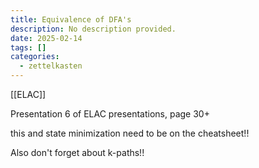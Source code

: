 ```yaml
---
title: Equivalence of DFA's
description: No description provided.
date: 2025-02-14
tags: []
categories:
  - zettelkasten
---
```


[[ELAC]]

Presentation 6 of ELAC presentations, page 30+

this and state minimization need to be on the cheatsheet!!

Also don't forget about k-paths!!
